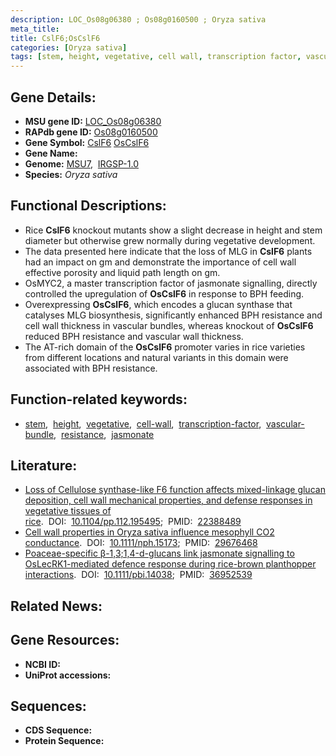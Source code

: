 ```yaml
---
description: LOC_Os08g06380 ; Os08g0160500 ; Oryza sativa
meta_title:
title: CslF6;OsCslF6
categories: [Oryza sativa]
tags: [stem, height, vegetative, cell wall, transcription factor, vascular bundle, resistance, jasmonate]
---
```


## Gene Details:
- **MSU gene ID:** [LOC_Os08g06380](http://rice.uga.edu/cgi-bin/ORF_infopage.cgi?orf=LOC_Os08g06380)  
- **RAPdb gene ID:** [Os08g0160500](https://rapdb.dna.affrc.go.jp/locus/?name=Os08g0160500)  
- **Gene Symbol:** <u>CslF6</u>&nbsp;<u>OsCslF6</u>
- **Gene Name:**
- **Genome:**  [MSU7](http://rice.uga.edu/),&nbsp;&nbsp;[IRGSP-1.0](https://rapdb.dna.affrc.go.jp/download/irgsp1.html)
- **Species:** *Oryza sativa*

## Functional Descriptions:
   - Rice **CslF6** knockout mutants show a slight decrease in height and stem diameter but otherwise grew normally during vegetative development.
   - The data presented here indicate that the loss of MLG in **CslF6** plants had an impact on gm and demonstrate the importance of cell wall effective porosity and liquid path length on gm.
   - OsMYC2, a master transcription factor of jasmonate signalling, directly controlled the upregulation of **OsCslF6** in response to BPH feeding.
   - Overexpressing **OsCslF6**, which encodes a glucan synthase that catalyses MLG biosynthesis, significantly enhanced BPH resistance and cell wall thickness in vascular bundles, whereas knockout of **OsCslF6** reduced BPH resistance and vascular wall thickness.
   - The AT-rich domain of the **OsCslF6** promoter varies in rice varieties from different locations and natural variants in this domain were associated with BPH resistance.

## Function-related keywords:
   - [stem](/tags/stem/),&nbsp;&nbsp;[height](/tags/height/),&nbsp;&nbsp;[vegetative](/tags/vegetative/),&nbsp;&nbsp;[cell-wall](/tags/cell-wall/),&nbsp;&nbsp;[transcription-factor](/tags/transcription-factor/),&nbsp;&nbsp;[vascular-bundle](/tags/vascular-bundle/),&nbsp;&nbsp;[resistance](/tags/resistance/),&nbsp;&nbsp;[jasmonate](/tags/jasmonate/)

## Literature:
   - [Loss of Cellulose synthase-like F6 function affects mixed-linkage glucan deposition, cell wall mechanical properties, and defense responses in vegetative tissues of rice](https://www.doi.org/10.1104/pp.112.195495).&nbsp;&nbsp;DOI:&nbsp;&nbsp;[10.1104/pp.112.195495](https://www.doi.org/10.1104/pp.112.195495);&nbsp;&nbsp;PMID:&nbsp;&nbsp;[22388489](https://pubmed.ncbi.nlm.nih.gov/22388489/)
   - [Cell wall properties in Oryza sativa influence mesophyll CO2 conductance](https://www.doi.org/10.1111/nph.15173).&nbsp;&nbsp;DOI:&nbsp;&nbsp;[10.1111/nph.15173](https://www.doi.org/10.1111/nph.15173);&nbsp;&nbsp;PMID:&nbsp;&nbsp;[29676468](https://pubmed.ncbi.nlm.nih.gov/29676468/)
   - [Poaceae-specific β-1,3;1,4-d-glucans link jasmonate signalling to OsLecRK1-mediated defence response during rice-brown planthopper interactions](https://www.doi.org/10.1111/pbi.14038).&nbsp;&nbsp;DOI:&nbsp;&nbsp;[10.1111/pbi.14038](https://www.doi.org/10.1111/pbi.14038);&nbsp;&nbsp;PMID:&nbsp;&nbsp;[36952539](https://pubmed.ncbi.nlm.nih.gov/36952539/)

## Related News:

## Gene Resources:
- **NCBI ID:**  []()
- **UniProt accessions:** [](https://www.uniprot.org/uniprotkb//entry)

## Sequences:
- **CDS Sequence:**
- **Protein Sequence:**
